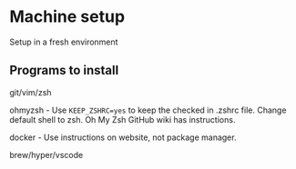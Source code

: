 # Machine setup

Setup in a fresh environment

## Programs to install

git/vim/zsh

ohmyzsh - Use `KEEP_ZSHRC=yes` to keep the checked in .zshrc file.
          Change default shell to zsh. Oh My Zsh GitHub wiki has instructions.

docker - Use instructions on website, not package manager.

brew/hyper/vscode

